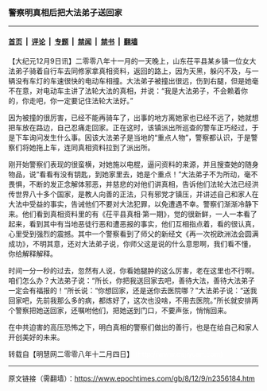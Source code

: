 ### 警察明真相后把大法弟子送回家

---

#### [首页](../../../..?n2356184) &nbsp;|&nbsp; [评论](../../../../../epoch-comment?n2356184) &nbsp;|&nbsp; [专题](../../../../../epoch-special?n2356184) &nbsp;|&nbsp; [禁闻](../../../../../epoch-news?n2356184) &nbsp;|&nbsp; [禁书](../../../../../books?n2356184) &nbsp;|&nbsp; [翻墙](https://github.com/gfw-breaker/nogfw/blob/master/README.md?n2356184)


<div class="post_content" id="artbody" itemprop="articleBody">
 <!-- article content begin -->
 <p>
  【大纪元12月9日讯】二零零八年十一月的一天晚上，山东茌平县某乡镇一位女大法弟子骑着自行车去同修家拿真相资料，返回的路上，因为天黑，躲闪不及，与一辆没有车灯的车速很快的电动车相撞。大法弟子被撞出很远，伤到右腿，但是她毫不在意，对电动车主讲了法轮大法的真相，并说：“我是大法弟子，不会赖着你的，你走吧，你一定要记住法轮大法好。”
 </p>
 <p>
  因为被撞的很厉害，已经不能再骑车了，出事的地方离她家也已经不远了，她就想把车放在路边，自己忍痛走回家。正在这时，该镇派出所巡查的警车正巧经过，于是下车询问发生什么事。因该大法弟子是当地的“重点人物”，警察都认识，于是警察们将她拖上车，连同真相资料拉到了派出所。
 </p>
 <p>
  刚开始警察们表现的很蛮横，对她施以电棍，逼问资料的来源，并且搜查她的随身物品，说“看看有没有钥匙，到她家里去，她是个重点！”大法弟子不为所动，毫不畏惧，不断的发正念解体邪恶，并慈悲的对他们讲真相，告诉他们法轮大法已经洪传世界八十多个国家，是教人向善的正法，只有邪党才镇压，并讲述自己和家人在大法中受益的事实，告诫他们不要对大法犯罪，以免遭遇不幸。警察们渐渐冷静下来。他们看到真相资料里的有《茌平县真相‧第一期》，觉的很新鲜，一人一本看了起来，看到其中有当地恶徒行恶和遭恶报的事实，他们互相指点着，看的很认真，心里受到强烈的震撼。其中一个警察看到了师父的新经文《再一次祝欧洲法会圆满成功》，不明其意，还对大法弟子说，你师父这是说的什么意思啊，我们看不懂，你给解释解释。
 </p>
 <p>
  时间一分一秒的过去，忽然有人说，你看她腿肿的这么厉害，老在这里也不行啊。咱们怎么办？大法弟子说：“所长，你把我送回家去吧，善待大法，善待大法弟子一定会有福报的！”所长说：“你想回家，还是送你去医院哪？”大法弟子说：“送我回家吧，先前我那么多的病，都炼好了，这次也没啥，不用去医院。”所长就安排两个警察把她送回家，还嘱咐他们，把她送到门口，不要声张，悄悄回来。
 </p>
 <p>
  在中共迫害的高压恐怖之下，明白真相的警察们做出的善行，也是在给自己和家人开创美好的未来。
 </p>
 <p>
  转载自【明慧网二零零八年十二月四日】
  <font color="#ffffff">
   (http://www.dajiyuan.com)
  </font>
 </p>
 <!-- article content end -->
 <div id="below_article_ad">
 </div>
</div>


---

原文链接（需翻墙）：https://www.epochtimes.com/gb/8/12/9/n2356184.htm
